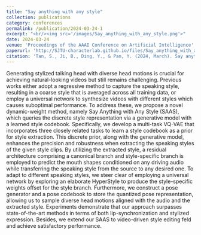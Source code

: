 ```yaml
---
title: "Say anything with any style"
collection: publications
category: conferences
permalink: /publication/2024-03-24-1
excerpt: "<br/><img src='/images/Say_anything_with_any_style.png'>"
date: 2024-03-24
venue: 'Proceedings of the AAAI Conference on Artificial Intelligence'
paperurl: 'http://SJTU-characterlab.github.io/files/Say_anything_with_any_style.pdf'
citation: 'Tan, S., Ji, B., Ding, Y., & Pan, Y. (2024, March). Say anything with any style. In Proceedings of the AAAI Conference on Artificial Intelligence (Vol. 38, No. 5, pp. 5088-5096).'
---
```


Generating stylized talking head with diverse head motions is crucial for achieving natural-looking videos but still remains challenging. Previous works either adopt a regressive method to capture the speaking style, resulting in a coarse style that is averaged across all training data, or employ a universal network to synthesize videos with different styles which causes suboptimal performance. To address these, we propose a novel dynamic-weight method, namely Say Anything with Any Style (SAAS), which queries the discrete style representation via a generative model with a learned style codebook. Specifically, we develop a multi-task VQ-VAE that incorporates three closely related tasks to learn a style codebook as a prior for style extraction. This discrete prior, along with the generative model, enhances the precision and robustness when extracting the speaking styles of the given style clips. By utilizing the extracted style, a residual architecture comprising a canonical branch and style-specific branch is employed to predict the mouth shapes conditioned on any driving audio while transferring the speaking style from the source to any desired one. To adapt to different speaking styles, we steer clear of employing a universal network by exploring an elaborate HyperStyle to produce the style-specific weights offset for the style branch. Furthermore, we construct a pose generator and a pose codebook to store the quantized pose representation, allowing us to sample diverse head motions aligned with the audio and the extracted style. Experiments demonstrate that our approach surpasses state-of-the-art methods in terms of both lip-synchronization and stylized expression. Besides, we extend our SAAS to video-driven style editing feld and achieve satisfactory performance.
